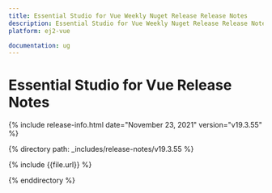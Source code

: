 ```yaml
---
title: Essential Studio for Vue Weekly Nuget Release Release Notes  
description: Essential Studio for Vue Weekly Nuget Release Release Notes  
platform: ej2-vue

documentation: ug
---
```


# Essential Studio for  Vue  Release Notes  

{% include release-info.html date="November 23, 2021"   version="v19.3.55"  %} 

{% directory path: _includes/release-notes/v19.3.55 %}

{% include {{file.url}} %}

{% enddirectory %}
